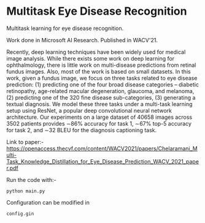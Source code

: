 # Multitask Eye Disease Recognition
Multitask learning for eye disease recognition.  

Work done in Microsoft AI Research. Published in WACV'21. 

Recently, deep learning techniques have been widely used for medical image analysis. While there exists some work on deep learning for ophthalmology, there is little work on multi-disease predictions from retinal fundus images. Also, most of the work is based on small datasets. In this work, given a fundus image, we focus on three tasks related to eye disease prediction: (1) predicting one of the four broad disease categories – diabetic retinopathy, age-related macular degeneration, glaucoma, and melanoma, (2) predicting one of the 320 fine disease sub-categories, (3) generating a textual diagnosis. We model these three tasks under a multi-task learning setup using ResNet, a popular deep convolutional neural network architecture. Our experiments on a large dataset of 40658 images across 3502 patients provides ∼86% accuracy for task 1, ∼67% top-5 accuracy for task 2, and ∼32 BLEU for the diagnosis captioning task.

Link to paper:- https://openaccess.thecvf.com/content/WACV2021/papers/Chelaramani_Multi-Task_Knowledge_Distillation_for_Eye_Disease_Prediction_WACV_2021_paper.pdf

Run the code with:- 
```
python main.py
```

Configuration can be modified in 

```
config.gin
```




